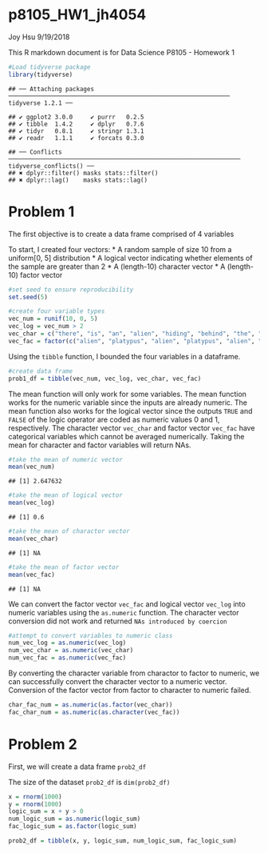 p8105\_HW1\_jh4054
================
Joy Hsu
9/19/2018

This R markdown document is for Data Science P8105 - Homework 1

``` r
#Load tidyverse package
library(tidyverse)
```

    ## ── Attaching packages ────────────────────────────────────────────────────────────── tidyverse 1.2.1 ──

    ## ✔ ggplot2 3.0.0     ✔ purrr   0.2.5
    ## ✔ tibble  1.4.2     ✔ dplyr   0.7.6
    ## ✔ tidyr   0.8.1     ✔ stringr 1.3.1
    ## ✔ readr   1.1.1     ✔ forcats 0.3.0

    ## ── Conflicts ───────────────────────────────────────────────────────────────── tidyverse_conflicts() ──
    ## ✖ dplyr::filter() masks stats::filter()
    ## ✖ dplyr::lag()    masks stats::lag()

Problem 1
=========

The first objective is to create a data frame comprised of 4 variables

To start, I created four vectors: \* A random sample of size 10 from a uniform\[0, 5\] distribution \* A logical vector indicating whether elements of the sample are greater than 2 \* A (length-10) character vector \* A (length-10) factor vector

``` r
#set seed to ensure reproducibility 
set.seed(5)

#create four variable types
vec_num = runif(10, 0, 5)
vec_log = vec_num > 2
vec_char = c("there", "is", "an", "alien", "hiding", "behind", "the", "black", "berry", "tree")
vec_fac = factor(c("alien", "platypus", "alien", "platypus", "alien", "platypus", "platypus", "platypus", "platypus", "platypus"))
```

Using the `tibble` function, I bounded the four variables in a dataframe.

``` r
#create data frame
prob1_df = tibble(vec_num, vec_log, vec_char, vec_fac)
```

The mean function will only work for some variables. The mean function works for the numeric variable since the inputs are already numeric. The mean function also works for the logical vector since the outputs `TRUE` and `FALSE` of the logic operator are coded as numeric values 0 and 1, respectively. The character vector `vec_char` and factor vector `vec_fac` have categorical variables which cannot be averaged numerically. Taking the mean for character and factor variables will return NAs.

``` r
#take the mean of numeric vector
mean(vec_num)
```

    ## [1] 2.647632

``` r
#take the mean of logical vector
mean(vec_log)
```

    ## [1] 0.6

``` r
#take the mean of charactor vector
mean(vec_char)
```

    ## [1] NA

``` r
#take the mean of factor vector
mean(vec_fac)
```

    ## [1] NA

We can convert the factor vector `vec_fac` and logical vector `vec_log` into numeric variables using the `as.numeric` function. The character vector conversion did not work and returned `NAs introduced by coercion`

``` r
#attempt to convert variables to numeric class 
num_vec_log = as.numeric(vec_log)
num_vec_char = as.numeric(vec_char)
num_vec_fac = as.numeric(vec_fac)
```

By converting the character variable from charactor to factor to numeric, we can successfully convert the character vector to a numeric vector. Conversion of the factor vector from factor to character to numeric failed.

``` r
char_fac_num = as.numeric(as.factor(vec_char))
fac_char_num = as.numeric(as.character(vec_fac))
```

Problem 2
=========

First, we will create a data frame `prob2_df`

The size of the dataset `prob2_df` is `dim(prob2_df)`

``` r
x = rnorm(1000)
y = rnorm(1000)
logic_sum = x + y > 0
num_logic_sum = as.numeric(logic_sum)
fac_logic_sum = as.factor(logic_sum)

prob2_df = tibble(x, y, logic_sum, num_logic_sum, fac_logic_sum)
```
